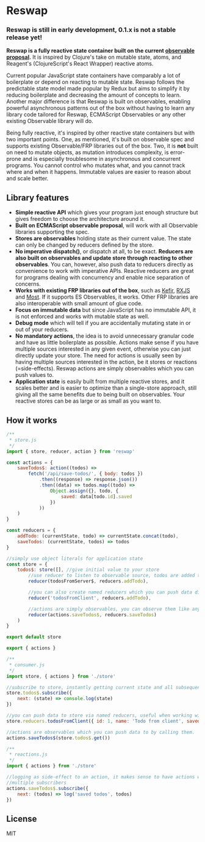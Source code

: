 # Reswap

### Reswap is still in early development, 0.1.x is not a stable release yet!

**Reswap is a fully reactive state container built on the current [observable proposal](https://github.com/tc39/proposal-observable).** It is inspired by Clojure's take on mutable state, atoms, and Reagent's (ClojureScript's React Wrapper) reactive atoms.

Current popular JavaScript state containers have comparably a lot of boilerplate or depend on reacting to mutable state. Reswap follows the predictable state model made popular by Redux but aims to simplify it by reducing boilerplate and decreasing the amount of concepts to learn. Another major difference is that Reswap is built on observables, enabling powerful asynchronous patterns out of the box without having to learn any library code tailored for Reswap, ECMAScript Observables or any other existing Observable library will do.

Being fully reactive, it's inspired by other reactive state containers but with two important points. One, as mentioned, it's built on observable spec and supports existing Observable/FRP libraries out of the box. Two, it is **not** built on need to mutate objects, as mutation introduces complexity, is error-prone and is especially troublesome in asynchronous and concurrent programs. You cannot control who mutates what, and you cannot track where and when it happens. Immutable values are easier to reason about and scale better.

## Library features
- **Simple reactive API** which gives your program just enough structure but gives freedom to choose the architecture around it.
- **Built on ECMAScript observable proposal**, will work with all Observable libraries supporting the spec.
- **Stores are observables** holding state as their current value. The state can only be changed by reducers defined by the store.
- **No imperative dispatch()**, or dispatch at all, to be exact. **Reducers are also built on observables and update store through reacting to other observables**. You can, however, also push data to reducers directly as convenience to work with imperative APIs. Reactive reducers are great for programs dealing with concurrency and enable nice separation of concerns.
- **Works with existing FRP libraries out of the box**, such as [Kefir](https://rpominov.github.io/kefir/), [RXJS](http://reactivex.io/) and [Most](https://github.com/cujojs/most). If it supports ES Observables, it works. Other FRP libraries are also interoperable with small amount of glue code.
- **Focus on immutable data** but since JavaScript has no immutable API, it is not enforced and works with mutable state as well.
- **Debug mode** which will tell if you are accidentally mutating state in or out of your reducers.
- **No mandatory actions**, the idea is to avoid unnecessary granular code and have as little boilerplate as possible. Actions make sense if you have multiple sources interested in any given event, otherwise you can just directly update your store. The need for actions is usually seen by having multiple sources interested in the action, be it stores or reactions (=side-effects). Reswap actions are simply observables which you can push values to.
- **Application state** is easily built from multiple reactive stores, and it scales better and is easier to optimize than a single-store approach, still giving all the same benefits due to being built on observables. Your reactive stores can be as large or as small as you want to.

## How it works

```js
/**
 * store.js
 */
import { store, reducer, action } from 'reswap'

const actions = {
    saveTodos$: action((todos) =>
        fetch('/api/save-todos/', { body: todos })
            .then((response) => response.json())
            .then((data) => todos.map((todo) =>
                Object.assign({}, todo, {
                    saved: data[todo.id].saved
                })
            ))
    )
}

const reducers = {
    addTodo: (currentState, todo) => currentState.concat(todo),
    saveTodos: (currentState, todos) => todos
}

//simply use object literals for application state
const store = {
    todos$: store([], //give initial value to your store
        //use reducer to listen to observable source, todos are added to store as it emits new values
        reducer(todosFromServer$, reducers.addTodo),

        //you can also create named reducers which you can push data directly to, as shown in consumer.js
        reducer('todosFromClient', reducers.addTodo),

        //actions are simply observables, you can observe them like any other observables
        reducer(actions.saveTodos$, reducers.saveTodos)
    )
}

export default store

export { actions }
```

```js
/**
 * consumer.js
 */
import store, { actions } from './store'

//subscribe to store, instantly getting current state and all subsequent states
store.todos$.subscribe({
    next: (state) => console.log(state)
})

//you can push data to store via named reducers, useful when working with imperative APIs
store.reducers.todosFromClient({ id: 1, name: 'Todo from client', saved: false })

//actions are observables which you can push data to by calling them.
actions.saveTodos$(store.todos$.get())
```

```js
/**
 * reactions.js
 */
import { actions } from './store'

//logging as side-effect to an action, it makes sense to have actions when you have
//multiple subscribers
actions.saveTodos$.subscribe({
    next: (todos) => log('saved todos', todos)
})
```

## License

MIT